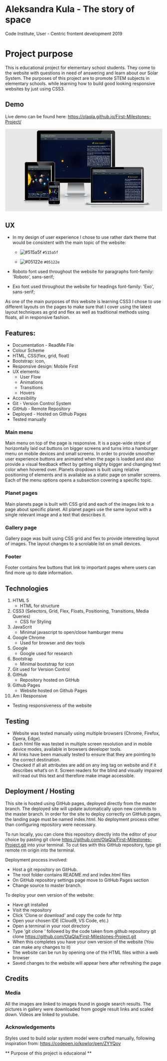 # Aleksandra Kula - The story of space 
Code Institute, User - Centric frontent development 2019
# Project purpose

This is educational project for elementary school students. They come to the website with questions in need of answering and learn about our Solar System. The purposes of this project are to promote STEM subjects in elementary schools. 
while learning how to build good looking responsive websites by just using CSS3.

## Demo 

Live demo can be found here: https://olaqla.github.io/First-Milestones-Project/

![](gallery_img/DEMO.png)

## UX 
- In my design of user experience I chose to use rather dark theme that would be consistent with 
the main topic of the website:

    - ![#515a5f](https://placehold.it/15/515a5f/000000?text=+) `#515a5f`

    - ![#05122e](https://placehold.it/15/05122e/000000?text=+) `#05122e`
    
- Roboto font used throughout the website for paragraphs font-family: 'Roboto', sans-serif;
- Exo font used throughout the website for headings font-family: 'Exo', sans-serif;

As one of the main purposes of this website is  learning CSS3 I chose to use different layouts on the pages to make sure that I cover using the latest layout techniques as grid and flex as well as traditional methods using floats, all in responsive fashion.


## Features:

* Documentation - ReadMe File
* Colour Scheme
* HTML, CSS(flex, grid, float)
* Bootstrap: icon,
* Responsive design: Mobile First
* UX elements:
  - User Flow
  - Animations
  - Transitions
  - Hovers
* Accesibility
* Git - Version Control System
* GitHub - Remote Repository
* Deployed - Hosted on Github Pages
* Tested manually

### Main menu

Main menu on top of the page is responsive. It is a page-wide stripe of horizontally laid out buttons on bigger screens and turns into a hamburger menu on mobile devices and small screens. 
In order to provide smoother user experience buttons are animated when the page is loaded and also provide a visual feedback effect by getting slighty bigger and changing text color when hovered over. 
Planets dropdown is built using relative positioning of elements and is available as a static page on smaller screens. 
Each of the menu options opens a subsection covering a specific topic. 

### Planet pages

Main planets page is built with CSS grid and each of the images link to a page about specific planet. 
All planet pages use the same layout with a single relevant image and a text that describes it. 

### Gallery page

Gallery page was built using CSS grid and flex to provide interesting layout of images. The layout changes to a scrolable list on small devices. 

### Footer

Footer contains few buttons that link to important pages where users can find more up to date information. 

## Technologies

1. HTML 5 
   - HTML for structure
2. CSS3 (Selectors, Grid, Flex, Floats, Positioning, Transitions, Media Queries) 
   - CSS for Styling
3. JavaScrit
   - Minimal javascript to open/close hamburger menu
4. Google Chrome
   - Used for browser and dev tools
5. Google
   - Google used for research
6. Bootstrap
   - Minimal bootstrap for icon
7. Git used for Version Control
8. GitHub
   - Repository hosted on GitHub
9. Github Pages
   - Website hosted on Github Pages
10. Am I Responsive
   - Testing responsiveness of the website
   
## Testing 

- Website was tested manually using multiple browsers (Chrome, Firefox, Opera, Edge).
- Each html file was tested in multiple screen resolution and in mobile device modes, available in browsers developer tools. 
- All links have been manually tested to ensure that they are pointing to the correct destination. 
- Checked if all alt attributes are add on any img tag on website and if it describes what’s on it. Screen readers for the blind and visually impaired will read out this text and therefore make image accessible.


## Deployment / Hosting

This site is hosted using GitHub pages, deployed directly from the master branch. The deployed site will update automatically upon new commits to the master branch. In order for the site to deploy correctly on GitHub pages, the landing page must be named index.html.
No deployment process other than configuring repository were necessary.

To run locally, you can clone this repository directly into the editor of your choice by pasting git clone https://github.com/OlaQla/First-Milestones-Project.git into your terminal. To cut ties with this GitHub repository, type git remote rm origin into the terminal.

Deployment process involved:

- Host a git repository on GitHub.
- The root folder contains README.md and index.html files
- On GitHub repository settings page move to GitHub Pages section
- Change source to master branch.

To deploy your own version of the website:

- Have git installed
- Visit the repository
- Click 'Clone or download' and copy the code for http
- Open your chosen IDE (Cloud9, VS Code, etc.)
- Open a terminal in your root directory
- Type 'git clone ' followed by the code taken from github repository
git clone https://github.com/OlaQla/First-Milestones-Project.git
- When this completes you have your own version of the website (You can make any changes to it)
- The website can be run by opening one of the HTML files within a web browser
- Saved changes to the website will appear here after refreshing the page

## Credits

### Media

All the images are linked to images found in google search results.
The pictures in gallery were downloaded from google result links and scaled down.
Videos are linked to youtube.

### Acknowledgements

Styles used to build solar system model were crafted manually, following inspiration from: https://codepen.io/kowlor/pen/ZYYQoy

** Purpose of this project is educaional **
